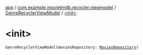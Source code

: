 [app](../../index.md) / [com.example.movietmdb.recycler.viewmodel](../index.md) / [GenreRecyclerViewModel](index.md) / [&lt;init&gt;](./-init-.md)

# &lt;init&gt;

`GenreRecyclerViewModel(moviesRepository: `[`MoviesRepository`](../../com.example.movietmdb.repository/-movies-repository/index.md)`)`